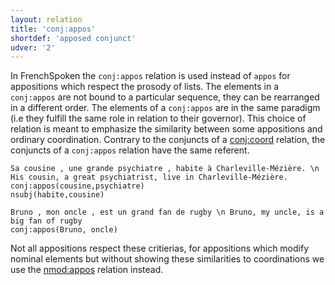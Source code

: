 ```yaml
---
layout: relation
title: 'conj:appos'
shortdef: 'apposed conjunct'
udver: '2'
---
```


In FrenchSpoken the `conj:appos` relation is used instead of `appos` for appositions which respect the prosody of lists. The elements in a `conj:appos` are not bound to a particular sequence, they can be rearranged in a different order. The elements of a `conj:appos` are in the same paradigm (i.e they fulfill the same role in relation to their governor). This choice of relation is meant to emphasize the similarity between some appositions and ordinary coordination.
Contrary to the conjuncts of a [conj:coord]() relation, the conjuncts of a `conj:appos` relation have the same referent.

~~~ sdparse
Sa cousine , une grande psychiatre , habite à Charleville-Mézière. \n His cousin, a great psychiatrist, live in Charleville-Mézière.
conj:appos(cousine,psychiatre)
nsubj(habite,cousine)
~~~

~~~ sdparse
Bruno , mon oncle , est un grand fan de rugby \n Bruno, my uncle, is a big fan of rugby
conj:appos(Bruno, oncle)
~~~

Not all appositions respect these critierias, for appositions which modify nominal elements but without showing these similarities to coordinations we use the [nmod:appos]() relation instead.
